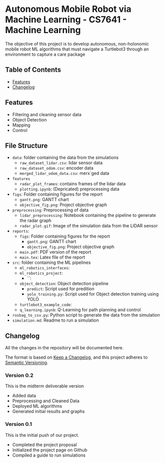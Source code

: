 # Autonomous Mobile Robot via Machine Learning - CS7641 - Machine Learning

The objective of this project is to develop autonomous, non-holonomic mobile robot ML algorithms that must navigate a Turtlebot3 through an environment to capture a care package

## Table of Contents
- [Features](##Features)
- [Changelog](##Changelog)

## Features
<!-- - Data Collection -->
- Filtering and cleaning sensor data
- Object Detection
- Mapping
- Control

## File Structure
- `data`: folder containing the data from the simulations
    - `raw_dataset_lidar.csv`: lidar sensor data
    - `raw_dataset_odom.csv`: encoder data
    - `merged_lidar_odom_data.csv`: merx`ged data
- `features`
    - `radar_plot_frames`: contains frames of the lidar data
    - `plotting.ipynb`: (Depricated) preprocessing data
- `figs`: Folder containing figures for the report
    - `gantt.png`: GANTT chart
    - `objective_fig.png`: Project objective graph
- `preprocessing`: Preprocessing of data
    - `lidar_preprocessing`: Notebook containing the pipeline to generate the radar graph
    - `radar_plot.gif`: Image of the simulation data from the LIDAR sensor
- `reports`:
    - `figs`: Folder containing figures for the report
        - `gantt.png`: GANTT chart
        - `objective_fig.png`: Project objective graph
    - `main.pdf`: PDF version of the report
    - `main.tex`: Latex file of the report
- `src`: folder containing the ML pipelines
    - `ml_robotics_interfaces`: 
    - `ml_robotics_project`:
        - ``:
    - `object_detection`: Object detection pipeline
        - `predict`: Script used for predition
        - `yolo_training.py`: Script used for Object detection training using YOLO
    - `turtlebot3_example_code`:
    - `q_learning.ipynb`: Q-Learning for path planning and control
- `rosbag_to_csv.py`: Python script to generate the data from the simulation
- `simulation.md`: Readme to run a simulation


## Changelog
All the changes in the repository will be documented here.

The format is based on [Keep a Changelog](https://keepachangelog.com/en/1.0.0/),
and this project adheres to [Semantic Versioning](https://semver.org/spec/v2.0.0.html).

### Version 0.2

This is the midterm deliverable version
- Added data
- Preprocessing and Cleaned Data
- Deployed ML algorithms
- Generated initial results and graphs

### Version 0.1

This is the initial push of our project.
- Completed the project proposal
- Initialized the project page on Github
- Compiled a guide to run simulations